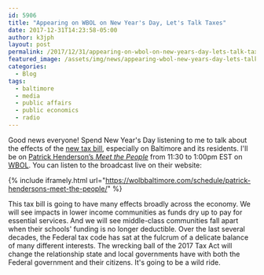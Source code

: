 ```yaml
---
id: 5906
title: "Appearing on WBOL on New Year's Day, Let's Talk Taxes"
date: 2017-12-31T14:23:58-05:00
author: k3jph
layout: post
permalink: /2017/12/31/appearing-on-wbol-on-new-years-day-lets-talk-taxes/
featured_image: /assets/img/news/appearing-wbol-new-years-day-lets-talk-taxes.webp
categories:
  - Blog
tags:
  - baltimore
  - media
  - public affairs
  - public economics
  - radio
---
```

Good news everyone!  Spend New Year's Day listening to me to talk
about the effects of the [new tax
bill](https://www.nytimes.com/interactive/2017/12/15/us/politics/final-republican-tax-bill-cuts.html),
especially on Baltimore and its residents.  I'll be on [Patrick
Henderson’s _Meet the
People_](https://wolbbaltimore.com/schedule/patrick-hendersons-meet-the-people/)
from 11:30 to 1:00pm EST on [WBOL](https://wolbbaltimore.com/).
You can listen to the broadcast live on their website:

{% include iframely.html url="https://wolbbaltimore.com/schedule/patrick-hendersons-meet-the-people/" %}

This tax bill is going to have many effects broadly across the
economy.  We will see impacts in lower income communities as funds
dry up to pay for essential services.  And we will see middle-class
communities fall apart when their schools' funding is no longer
deductible.  Over the last several decades, the Federal tax code
has sat at the fulcrum of a delicate balance of many different
interests.  The wrecking ball of the 2017 Tax Act will change the
relationship state and local governments have with both the Federal
government and their citizens.  It's going to be a wild ride.
